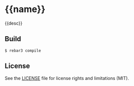 {{name}}
=====

{{desc}}

Build
-----

    $ rebar3 compile

License
-----

See the [LICENSE](LICENSE.md) file for license rights and limitations (MIT).
